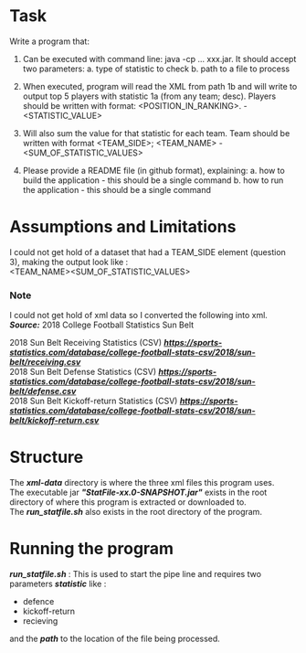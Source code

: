 # Task 
Write a program that:
1. Can be executed with command line: java -cp ... xxx.jar. It should accept two parameters:
   a. type of statistic to check
   b. path to a file to process

2. When executed, program will read the XML from path 1b and will write to output top 5 players with statistic 1a (from any team; desc). Players should be written with format:
   <POSITION_IN_RANKING>. <FIRST NAME> <LAST NAME> - <STATISTIC_VALUE>
3. Will also sum the value for that statistic for each team. Team should be written with format
   <TEAM_SIDE>; <TEAM_NAME> - <SUM_OF_STATISTIC_VALUES>
4. Please provide a README file (in github format), explaining:
   a. how to build the application - this should be a single command
   b. how to run the application - this should be a single command

# Assumptions and Limitations 
I could not get hold of a dataset that had a TEAM_SIDE element (question 3), making the output look like :<br>
<TEAM_NAME><SUM_OF_STATISTIC_VALUES>


### Note 
I could not get hold of xml data so I converted the following into xml.<br>
**_Source:_** 
2018 College Football Statistics
Sun Belt

2018 Sun Belt Receiving Statistics (CSV) **_https://sports-statistics.com/database/college-football-stats-csv/2018/sun-belt/receiving.csv_** <br>
2018 Sun Belt Defense Statistics (CSV) **_https://sports-statistics.com/database/college-football-stats-csv/2018/sun-belt/defense.csv_** <br>
2018 Sun Belt Kickoff-return Statistics (CSV) **_https://sports-statistics.com/database/college-football-stats-csv/2018/sun-belt/kickoff-return.csv_**

# Structure 

The **_xml-data_** directory is where the three xml files this program uses.<br>
The executable jar **_"StatFile-xx.0-SNAPSHOT.jar"_** exists in the root directory of where this program is extracted or downloaded to.<br>
The **_run_statfile.sh_** also exists in the root directory of the program.

# Running the program
**_run_statfile.sh_** : This is used to start the pipe line and requires two parameters **_statistic_** like : 
<ul>
<li>defence</li>
<li>kickoff-return</li>
<li>recieving</li>
</ul>

and the **_path_** to the location of the file being processed.




